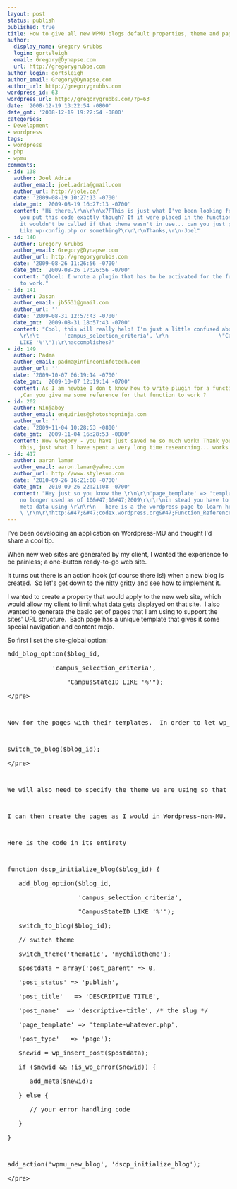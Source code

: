 ```yaml
---
layout: post
status: publish
published: true
title: How to give all new WPMU blogs default properties, theme and pages
author:
  display_name: Gregory Grubbs
  login: gortsleigh
  email: Gregory@Dynapse.com
  url: http://gregorygrubbs.com
author_login: gortsleigh
author_email: Gregory@Dynapse.com
author_url: http://gregorygrubbs.com
wordpress_id: 63
wordpress_url: http://gregorygrubbs.com/?p=63
date: '2008-12-19 13:22:54 -0800'
date_gmt: '2008-12-19 19:22:54 -0800'
categories:
- Development
- wordpress
tags:
- wordpress
- php
- wpmu
comments:
- id: 138
  author: Joel Adria
  author_email: joel.adria@gmail.com
  author_url: http://jole.ca/
  date: '2009-08-19 10:27:13 -0700'
  date_gmt: '2009-08-19 16:27:13 -0700'
  content: "Hi there,\r\n\r\n\x7FThis is just what I've been looking for! Where did
    you put this code exactly though? If it were placed in the functions.php file
    it wouldn't be called if that theme wasn't in use... can you just place it anywhere?
    Like wp-config.php or something?\r\n\r\nThanks,\r\n-Joel"
- id: 140
  author: Gregory Grubbs
  author_email: Gregory@Dynapse.com
  author_url: http://gregorygrubbs.com
  date: '2009-08-26 11:26:56 -0700'
  date_gmt: '2009-08-26 17:26:56 -0700'
  content: "@Joel: I wrote a plugin that has to be activated for the functionality
    to work."
- id: 141
  author: Jason
  author_email: jb5531@gmail.com
  author_url: ''
  date: '2009-08-31 12:57:43 -0700'
  date_gmt: '2009-08-31 18:57:43 -0700'
  content: "Cool, this will really help! I'm just a little confused about what add_blog_option($blog_id,
    \r\n\t        'campus_selection_criteria', \r\n                \"CampusStateID
    LIKE '%'\");\r\naccomplishes?"
- id: 149
  author: Padma
  author_email: padma@infineoninfotech.com
  author_url: ''
  date: '2009-10-07 06:19:14 -0700'
  date_gmt: '2009-10-07 12:19:14 -0700'
  content: As I am newbie I don't know how to write plugin for a function to work
    ,Can you give me some reference for that function to work ?
- id: 202
  author: Ninjaboy
  author_email: enquiries@photoshopninja.com
  author_url: ''
  date: '2009-11-04 10:28:53 -0800'
  date_gmt: '2009-11-04 16:28:53 -0800'
  content: Wow Gregory - you have just saved me so much work! Thank you for sharing
    this, just what I have spent a very long time researching... works a treat!
- id: 417
  author: aaron lamar
  author_email: aaron.lamar@yahoo.com
  author_url: http://www.stylesum.com
  date: '2010-09-26 16:21:08 -0700'
  date_gmt: '2010-09-26 22:21:08 -0700'
  content: "Hey just so you know the \r\n\r\n'page_template' => 'template-whatever.php',\r\n\r\nis
    no longer used as of 10&#47;1&#47;2009\r\n\r\nin stead you have to update the
    meta data using \r\n\r\n   here is a the wordpress page to learn how to use it
    \ \r\n\r\nhttp:&#47;&#47;codex.wordpress.org&#47;Function_Reference&#47;update_post_meta"
---
```

<p>I've been developing an application on Wordpress-MU and thought I'd share a cool tip.</p>
<p>When new web sites are generated by my client, I wanted the experience to be painless; a one-button ready-to-go web site.</p>
<p>It turns out there is an action hook (of course there is!) when a new blog is created.&nbsp; So let's get down to the nitty gritty and see how to implement it.</p>
<p>I wanted to create a property that would apply to the new web site, which would allow my client to limit what data gets displayed on that site.&nbsp; I also wanted to generate the basic set of pages that I am using to support the sites' URL structure.&nbsp; Each page has a unique template that gives it some special navigation and content mojo.</p>
<p>So first I set the site-global option:</p>
<pre lang="php">
add_blog_option($blog_id,<br />
	        'campus_selection_criteria',<br />
                "CampusStateID LIKE '%'");<br />
<&#47;pre></p>
<p>Now for the pages with their templates.&nbsp; In order to let wp_insert_post know which blog to use, we use a handy function call:</p>
<pre lang="php">
switch_to_blog($blog_id);<br />
<&#47;pre></p>
<p>We will also need to specify the theme we are using so that the starting theme will be selected and the templates will be correctly associated.</p>
<p>I can then create the pages as I would in Wordpress-non-MU.&nbsp; The final step is to call add_action() to hook this code into the blog creation event.</p>
<p>Here is the code in its entirety</p>
<pre lang="php">
function dscp_initialize_blog($blog_id) {<br />
   add_blog_option($blog_id,<br />
                   'campus_selection_criteria',<br />
                   "CampusStateID LIKE '%'");<br />
   switch_to_blog($blog_id);<br />
   &#47;&#47; switch theme<br />
   switch_theme('thematic', 'mychildtheme');<br />
   $postdata = array('post_parent' => 0,<br />
   'post_status' => 'publish',<br />
   'post_title'&nbsp;&nbsp; => 'DESCRIPTIVE TITLE',<br />
   'post_name'&nbsp; => 'descriptive-title', &#47;* the slug *&#47;<br />
   'page_template' => 'template-whatever.php',<br />
   'post_type'&nbsp;&nbsp; => 'page');<br />
   $newid = wp_insert_post($postdata);<br />
   if ($newid && !is_wp_error($newid)) {<br />
      add_meta($newid);<br />
   } else {<br />
      &#47;&#47; your error handling code<br />
   }<br />
}</p>
<p>add_action('wpmu_new_blog', 'dscp_initialize_blog');<br />
<&#47;pre></p>
